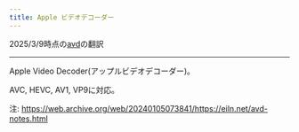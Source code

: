 ```yaml
---
title: Apple ビデオデコーダー
---
```


2025/3/9時点の[avd](https://github.com/AsahiLinux/docs/blob/main/docs/hw/soc/avd.md)の翻訳

---
Apple Video Decoder(アップルビデオデコーダー)。

AVC, HEVC, AV1, VP9に対応。

注: <https://web.archive.org/web/20240105073841/https://eiln.net/avd-notes.html>
